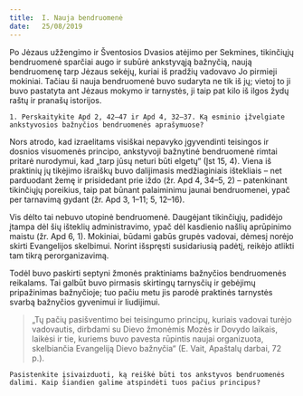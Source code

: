 ```yaml
---
title:  I. Nauja bendruomenė
date:   25/08/2019
---
```



Po Jėzaus užžengimo ir Šventosios Dvasios atėjimo per Sekmines, tikinčiųjų bendruomenė sparčiai augo ir subūrė ankstyvąją bažnyčią, naują bendruomenę tarp Jėzaus sekėjų, kuriai iš pradžių vadovavo Jo pirmieji mokiniai. Tačiau ši nauja bendruomenė buvo sudaryta ne tik iš jų; vietoj to ji buvo pastatyta ant Jėzaus mokymo ir tarnystės, ji taip pat kilo iš ilgos žydų raštų ir pranašų istorijos.

`1. Perskaitykite Apd 2, 42–47 ir Apd 4, 32–37. Ką esminio įžvelgiate ankstyvosios bažnyčios bendruomenės aprašymuose?`
							
Nors atrodo, kad izraelitams visiškai nepavyko įgyvendinti teisingos ir dosnios visuomenės principo, ankstyvoji bažnytinė bendruomenė rimtai pritarė nurodymui, kad „tarp jūsų neturi būti elgetų“ (Įst 15, 4). Viena iš praktinių jų tikėjimo išraiškų buvo dalijimasis medžiaginiais ištekliais – net parduodant žemę ir prisidedant prie iždo (žr. Apd 4, 34–5, 2) – patenkinant tikinčiųjų poreikius, taip pat būnant palaiminimu jaunai bendruomenei, ypač per tarnavimą gydant (žr. Apd 3, 1–11; 5, 12–16).

Vis dėlto tai nebuvo utopinė bendruomenė. Daugėjant tikinčiųjų, padidėjo įtampa dėl šių išteklių administravimo, ypač dėl kasdienio našlių aprūpinimo maistu (žr. Apd 6, 1). Mokiniai, būdami gabūs grupės vadovai, dėmesį norėjo skirti Evangelijos skelbimui. Norint išspręsti susidariusią padėtį, reikėjo atlikti tam tikrą perorganizavimą.

Todėl buvo paskirti septyni žmonės praktiniams bažnyčios bendruomenės reikalams. Tai galbūt buvo pirmasis skirtingų tarnysčių ir gebėjimų pripažinimas bažnyčioje; tuo pačiu metu jis parodė praktinės tarnystės svarbą bažnyčios gyvenimui ir liudijimui. 

> <p></p>
> „Tų pačių pasišventimo bei teisingumo principų, kuriais vadovai turėjo vadovautis, dirbdami su Dievo žmonėmis Mozės ir Dovydo laikais, laikėsi ir tie, kuriems buvo pavesta rūpintis naujai organizuota, skelbiančia Evangeliją Dievo bažnyčia“ (E. Vait, Apaštalų darbai, 72 p.).

`Pasistenkite įsivaizduoti, ką reiškė būti tos ankstyvos bendruomenės dalimi. Kaip šiandien galime atspindėti tuos pačius principus?`
